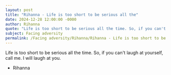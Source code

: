 ```yaml
---
layout: post
title: "Rihanna - Life is too short to be serious all the"
date: 2024-12-28 12:00:00 -0000
author: Rihanna
quote: "Life is too short to be serious all the time. So, if you can't laugh at yourself, call me. I will laugh at you."
subject: Facing adversity
permalink: /Facing adversity/Rihanna/Rihanna - Life is too short to be serious all the
---
```


Life is too short to be serious all the time. So, if you can't laugh at yourself, call me. I will laugh at you.

- Rihanna

